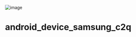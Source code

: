 ![image](https://github.com/user-attachments/assets/636694bf-44be-4428-909c-f79d504b9252)
# android_device_samsung_c2q
